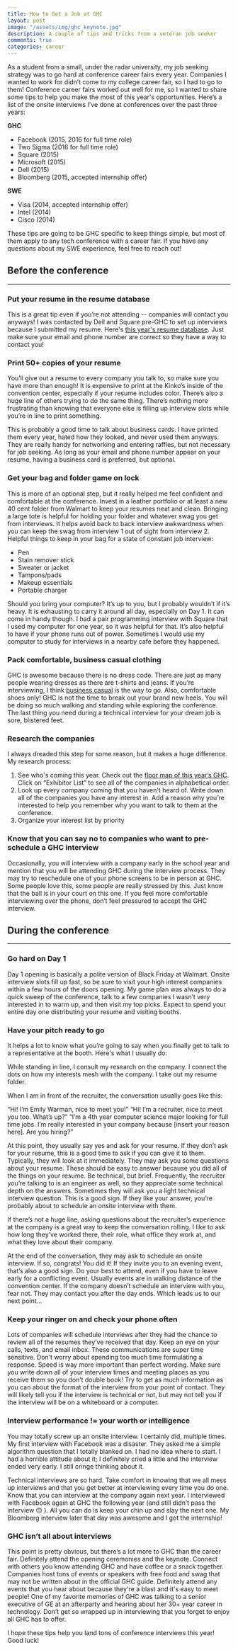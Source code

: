 ```yaml
---
title: How to Get a Job at GHC
layout: post
image: "/assets/img/ghc_keynote.jpg"
description: A couple of tips and tricks from a veteran job seeker
comments: true
categories: career
---
```


As a student from a small, under the radar university, my job seeking strategy was to go hard at conference career fairs every year. Companies I wanted to work for didn’t come to my college career fair, so I had to go to them! Conference career fairs worked out well for me, so I wanted to share some tips to help you make the most of this year's opportunities. Here’s a list of the onsite interviews I’ve done at conferences over the past three years:

**GHC**
* Facebook (2015, 2016 for full time role)
* Two Sigma (2016 for full time role)
* Square (2015)
* Microsoft (2015)
* Dell (2015)
* Bloomberg (2015, accepted internship offer)

**SWE**
* Visa (2014, accepted internship offer)
* Intel (2014)
* Cisco (2014)

These tips are going to be GHC specific to keep things simple, but most of them apply to any tech conference with a career fair. If you have any questions about my SWE experience, feel free to reach out!

## Before the conference
---

### Put your resume in the resume database
This is a great tip even if you’re not attending -- companies will contact you anyways! I was contacted by Dell and Square pre-GHC to set up interviews because I submitted my resume. Here's [this year's resume database](https://ghc.anitaborg.org/2017-attend/resume-database/). Just make sure your email and phone number are correct so they have a way to contact you!

### Print 50+ copies of your resume
You’ll give out a resume to every company you talk to, so make sure you have more than enough! It is expensive to print at the Kinko’s inside of the convention center, especially if your resume includes color. There’s also a huge line of others trying to do the same thing. There’s nothing more frustrating than knowing that everyone else is filling up interview slots while you’re in line to print something.

This is probably a good time to talk about business cards. I have printed them every year, hated how they looked, and never used them anyways. They are really handy for networking and entering raffles, but not necessary for job seeking. As long as your email and phone number appear on your resume, having a business card is preferred, but optional.

### Get your bag and folder game on lock
This is more of an optional step, but it really helped me feel confident and comfortable at the conference. Invest in a leather portfolio or at least a new 40 cent folder from Walmart to keep your resumes neat and clean. Bringing a large tote is helpful for holding your folder and whatever swag you get from interviews. It helps avoid back to back interview awkwardness when you can keep the swag from interview 1 out of sight from interview 2. Helpful things to keep in your bag for a state of constant job interview:
* Pen
* Stain remover stick
* Sweater or jacket
* Tampons/pads
* Makeup essentials
* Portable charger

Should you bring your computer? It’s up to you, but I probably wouldn’t if it’s heavy. It is exhausting to carry it around all day, especially on Day 1. It can come in handy though. I had a pair programming interview with Square that I used my computer for one year, so it was helpful for that. It’s also helpful to have if your phone runs out of power. Sometimes I would use my computer to study for interviews in a nearby cafe before they happened.

### Pack comfortable, business casual clothing
GHC is awesome because there is no dress code. There are just as many people wearing dresses as there are t-shirts and jeans. If you’re interviewing, I think [business casual](https://www.pinterest.com/insperityjobs/business-casual-womens/) is the way to go. Also, comfortable shoes only! GHC is not the time to break out your brand new heels. You will be doing so much walking and standing while exploring the conference. The last thing you need during a technical interview for your dream job is sore, blistered feet.

### Research the companies
I always dreaded this step for some reason, but it makes a huge difference. My research process:
1. See who's coming this year. Check out the [floor map of this year’s GHC](http://s23.a2zinc.net/Clients/abi/ghc2017/public/eventmap.aspx?shMode=E). Click on “Exhibitor List” to see all of the companies in alphabetical order.
2. Look up every company coming that you haven't heard of. Write down all of the companies you have any interest in. Add a reason why you’re interested to help you remember why you want to talk to them at the conference.
3. Organize your interest list by priority

### Know that you can say no to companies who want to pre-schedule a GHC interview
Occasionally, you will interview with a company early in the school year and mention that you will be attending GHC during the interview process. They may try to reschedule one of your phone screens to be in person at GHC. Some people love this, some people are really stressed by this. Just know that the ball is in your court on this one. If you feel more comfortable interviewing over the phone, don’t feel pressured to accept the GHC interview.

## During the conference
---

### Go hard on Day 1
Day 1 opening is basically a polite version of Black Friday at Walmart. Onsite interview slots fill up fast, so be sure to visit your high interest companies within a few hours of the doors opening. My game plan was always to do a quick sweep of the conference, talk to a few companies I wasn’t very interested in to warm up, and then visit my top picks. Expect to spend your entire day one distributing your resume and visiting booths.

### Have your pitch ready to go
It helps a lot to know what you’re going to say when you finally get to talk to a representative at the booth. Here's what I usually do:

While standing in line, I consult my research on the company. I connect the dots on how my interests mesh with the company. I take out my resume folder.

When I am in front of the recruiter, the conversation usually goes like this:

“Hi! I’m Emily Warman, nice to meet you!”
“Hi! I’m a recruiter, nice to meet you too. What’s up?”
“I’m a 4th year computer science major looking for full time jobs. I’m really interested in your company because [insert your reason here]. Are you hiring?”

At this point, they usually say yes and ask for your resume. If they don’t ask for your resume, this is a good time to ask if you can give it to them. Typically, they will look at it immediately. They may ask you some questions about your resume. These should be easy to answer because you did all of the things on your resume. Be technical, but brief. Frequently, the recruiter you’re talking to is an engineer as well, so they appreciate some technical depth on the answers. Sometimes they will ask you a light technical interview question. This is a good sign. If they like your answer, you’re probably about to schedule an onsite interview with them.

If there’s not a huge line, asking questions about the recruiter’s experience at the company is a great way to keep the conversation rolling. I like to ask how long they’ve worked there, their role, what office they work at, and what they love about their company.

At the end of the conversation, they may ask to schedule an onsite interview. If so, congrats! You did it! If they invite you to an evening event, that’s also a good sign. Do your best to attend, even if you have to leave early for a conflicting event. Usually events are in walking distance of the convention center. If the company doesn’t schedule an interview with you, fear not. They may contact you after the day ends. Which leads us to our next point…

### Keep your ringer on and check your phone often
Lots of companies will schedule interviews after they had the chance to review all of the resumes they’ve received that day. Keep an eye on your calls, texts, and email inbox. These communications are super time sensitive. Don’t worry about spending too much time formulating a response. Speed is way more important than perfect wording. Make sure you write down all of your interview times and meeting places as you receive them so you don’t double book! Try to get as much information as you can about the format of the interview from your point of contact. They will likely tell you if the interview is technical or not, but may not tell you if the interview will be on a whiteboard or a computer.

### Interview performance != your worth or intelligence
You may totally screw up an onsite interview. I certainly did, multiple times. My first interview with Facebook was a disaster. They asked me a simple algorithm question that I totally blanked on. I had no idea where to start. I had a horrible attitude about it; I definitely cried a little and the interview ended very early. I still cringe thinking about it.

Technical interviews are so hard. Take comfort in knowing that we all mess up interviews and that you get better at interviewing every time you do one. Know that you can interview at the company again next year. I interviewed with Facebook again at GHC the following year (and still didn’t pass the interview 🙃 ). All you can do is keep your chin up and slay the next one. My Bloomberg interview later that day was awesome and I got the internship!

### GHC isn’t all about interviews
This point is pretty obvious, but there’s a lot more to GHC than the career fair. Definitely attend the opening ceremonies and the keynote. Connect with others you know attending GHC and have coffee or a snack together. Companies host tons of events or speakers with free food and swag that may not be written about in the official GHC guide. Definitely attend any events that you hear about because they're a blast and it's easy to meet people! One of my favorite memories of GHC was talking to a senior executive of GE at an afterparty and hearing about her 30+ year career in technology. Don’t get so wrapped up in interviewing that you forget to enjoy all GHC has to offer.

I hope these tips help you land tons of conference interviews this year! Good luck!